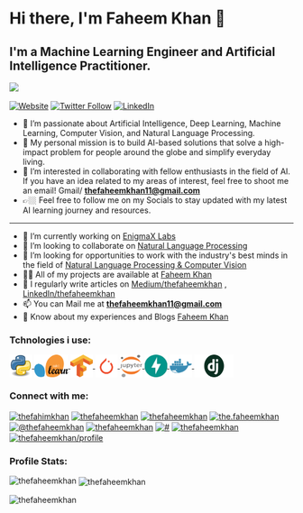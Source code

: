 # Hi there, I'm Faheem Khan 👋
## I'm a Machine Learning Engineer and Artificial Intelligence Practitioner. 
![](https://komarev.com/ghpvc/?username=thefaheemkhan&color=green)


[![Website](https://img.shields.io/website?label=thefaheemkhan&style=for-the-badge&url=https%3A%2F%2Fcodestackr.com)](https://www.youtube.com/@the.faheemkhan/)
[![Twitter Follow](https://img.shields.io/twitter/follow/thefahimkhan?color=1DA1F2&logo=twitter&style=for-the-badge)](https://twitter.com/thefahimkhan)
[![LinkedIn](https://img.shields.io/badge/linkedin-%230077B5.svg?style=for-the-badge&logo=linkedin&logoColor=white)](https://www.linkedin.com/in/thefaheemkhan/) 


- 🔭 I’m passionate about Artificial Intelligence, Deep Learning, Machine Learning, Computer Vision, and Natural Language Processing.
- 💭 My personal mission is to build AI-based solutions that solve a high-impact problem for people around the globe and simplify everyday living.
- 👯 I’m interested in collaborating with fellow enthusiasts in the field of AI. If you have an idea related to my areas of interest, feel free to shoot me an email! Gmail/ **thefaheemkhan11@gmail.com**
- 👉🏼 Feel free to follow me on my Socials to stay updated with my latest AI learning journey and resources. 
------------------------------------------------------

- 🔭 I’m currently working on [EnigmaX Labs](#)
- 👯 I’m looking to collaborate on [Natural Language Processing](#)
- 🤝 I’m looking for opportunities to work with the industry's best minds in the field of [ Natural Language Processing & Computer Vision ](#) 
- 👨‍💻 All of my projects are available at [Faheem Khan](thefaheemkhan.com)
- 📝 I regularly write articles on [Medium/thefaheemkhan](https://medium.com/@thefaheemkhan) , [LinkedIn/thefaheemkhan](https://www.linkedin.com/in/thefaheemkhan/)
- 📫 You can Mail me at  **thefaheemkhan11@gmail.com**
- 📄 Know about my experiences and Blogs [Faheem Khan](thefaheemkhan.github.io)

### Tchnologies i use:
<a href="#" target="blank"><img align="center" src="https://github.com/thefaheemkhan/github-readme/blob/main/assets/python.png" alt="#" height="40" width="40" /> </a>
<a href="#" target="blank"><img align="center" src="https://github.com/thefaheemkhan/github-readme/blob/main/assets/sklearn.png" alt="#" height="40" width="60" /> </a>
<a href="#" target="blank"><img align="center" src="https://github.com/thefaheemkhan/github-readme/blob/main/assets/tensorflow.png" alt="#" height="40" width="40" /> </a>
<a href="#" target="blank"><img align="center" src="https://github.com/thefaheemkhan/github-readme/blob/main/assets/pytorch.png" alt="#" height="40" width="40" /> </a>
<a href="#" target="blank"><img align="center" src="https://github.com/thefaheemkhan/github-readme/blob/main/assets/jupyter.png" alt="#" height="40" width="40" /> </a>
<a href="#" target="blank"><img align="center" src="https://github.com/thefaheemkhan/github-readme/blob/main/assets/fastapi.png" alt="#" height="40" width="40" /> </a>
<a href="#" target="blank"><img align="center" src="https://github.com/thefaheemkhan/github-readme/blob/main/assets/docker.png" alt="#" height="40" width="40" /> </a>
<a href="##" target="blank"><img align="center" src="https://github.com/thefaheemkhan/github-readme/blob/main/assets/django.png" alt="#" height="40" width="70" /> </a>



<!-- BLOG-POST-LIST:START -->
<!-- BLOG-POST-LIST:END -->

<h3 align="left">Connect with me:</h3>
<p align="left">
<a href="https://twitter.com/thefahimkhan" target="blank"><img align="center" src="https://raw.githubusercontent.com/rahuldkjain/github-profile-readme-generator/master/src/images/icons/Social/twitter.svg" alt="thefahimkhan" height="30" width="40" /></a>
<a href="https://linkedin.com/in/thefaheemkhan" target="blank"><img align="center" src="https://raw.githubusercontent.com/rahuldkjain/github-profile-readme-generator/master/src/images/icons/Social/linked-in-alt.svg" alt="thefaheemkhan" height="30" width="40" /></a>
<a href="https://kaggle.com/thefaheemkhan" target="blank"><img align="center" src="https://raw.githubusercontent.com/rahuldkjain/github-profile-readme-generator/master/src/images/icons/Social/kaggle.svg" alt="thefaheemkhan" height="30" width="40" /></a>
<a href="https://instagram.com/the.faheemkhan" target="blank"><img align="center" src="https://raw.githubusercontent.com/rahuldkjain/github-profile-readme-generator/master/src/images/icons/Social/instagram.svg" alt="the.faheemkhan" height="30" width="40" /></a>
<a href="https://medium.com/@thefaheemkhan" target="blank"><img align="center" src="https://raw.githubusercontent.com/rahuldkjain/github-profile-readme-generator/master/src/images/icons/Social/medium.svg" alt="@thefaheemkhan" height="30" width="40" /></a>
<a href="https://www.youtube.com/c/thefaheemkhan" target="blank"><img align="center" src="https://raw.githubusercontent.com/rahuldkjain/github-profile-readme-generator/master/src/images/icons/Social/youtube.svg" alt="thefaheemkhan" height="30" width="40" /></a>
<a href="https://codeforces.com/profile/#" target="blank"><img align="center" src="https://raw.githubusercontent.com/rahuldkjain/github-profile-readme-generator/master/src/images/icons/Social/codeforces.svg" alt="#" height="30" width="40" /></a>
<a href="https://www.leetcode.com/thefaheemkhan" target="blank"><img align="center" src="https://raw.githubusercontent.com/rahuldkjain/github-profile-readme-generator/master/src/images/icons/Social/leet-code.svg" alt="thefaheemkhan" height="30" width="40" /></a>
<a href="https://auth.geeksforgeeks.org/user/thefaheemkhan/profile" target="blank"><img align="center" src="https://raw.githubusercontent.com/rahuldkjain/github-profile-readme-generator/master/src/images/icons/Social/geeks-for-geeks.svg" alt="thefaheemkhan/profile" height="30" width="40" /></a>
</p>

<!--
<h3 align="left">Languages and Tools:</h3>
<p align="left"> <a href="https://aws.amazon.com" target="_blank" rel="noreferrer"> <img src="https://raw.githubusercontent.com/devicons/devicon/master/icons/amazonwebservices/amazonwebservices-original-wordmark.svg" alt="aws" width="40" height="40"/> </a> <a href="https://getbootstrap.com" target="_blank" rel="noreferrer"> <img src="https://raw.githubusercontent.com/devicons/devicon/master/icons/bootstrap/bootstrap-plain-wordmark.svg" alt="bootstrap" width="40" height="40"/> </a> <a href="https://www.chartjs.org" target="_blank" rel="noreferrer"> <img src="https://www.chartjs.org/media/logo-title.svg" alt="chartjs" width="40" height="40"/> </a> <a href="https://www.w3schools.com/cpp/" target="_blank" rel="noreferrer"> <img src="https://raw.githubusercontent.com/devicons/devicon/master/icons/cplusplus/cplusplus-original.svg" alt="cplusplus" width="40" height="40"/> </a> <a href="https://www.w3schools.com/css/" target="_blank" rel="noreferrer"> <img src="https://raw.githubusercontent.com/devicons/devicon/master/icons/css3/css3-original-wordmark.svg" alt="css3" width="40" height="40"/> </a> <a href="https://d3js.org/" target="_blank" rel="noreferrer"> <img src="https://raw.githubusercontent.com/devicons/devicon/master/icons/d3js/d3js-original.svg" alt="d3js" width="40" height="40"/> </a> <a href="https://www.djangoproject.com/" target="_blank" rel="noreferrer"> <img src="https://cdn.worldvectorlogo.com/logos/django.svg" alt="django" width="40" height="40"/> </a> <a href="https://www.docker.com/" target="_blank" rel="noreferrer"> <img src="https://raw.githubusercontent.com/devicons/devicon/master/icons/docker/docker-original-wordmark.svg" alt="docker" width="40" height="40"/> </a> <a href="https://expressjs.com" target="_blank" rel="noreferrer"> <img src="https://raw.githubusercontent.com/devicons/devicon/master/icons/express/express-original-wordmark.svg" alt="express" width="40" height="40"/> </a> <a href="https://www.figma.com/" target="_blank" rel="noreferrer"> <img src="https://www.vectorlogo.zone/logos/figma/figma-icon.svg" alt="figma" width="40" height="40"/> </a> <a href="https://firebase.google.com/" target="_blank" rel="noreferrer"> <img src="https://www.vectorlogo.zone/logos/firebase/firebase-icon.svg" alt="firebase" width="40" height="40"/> </a> <a href="https://flask.palletsprojects.com/" target="_blank" rel="noreferrer"> <img src="https://www.vectorlogo.zone/logos/pocoo_flask/pocoo_flask-icon.svg" alt="flask" width="40" height="40"/> </a> <a href="https://cloud.google.com" target="_blank" rel="noreferrer"> <img src="https://www.vectorlogo.zone/logos/google_cloud/google_cloud-icon.svg" alt="gcp" width="40" height="40"/> </a> <a href="https://git-scm.com/" target="_blank" rel="noreferrer"> <img src="https://www.vectorlogo.zone/logos/git-scm/git-scm-icon.svg" alt="git" width="40" height="40"/> </a> <a href="https://hadoop.apache.org/" target="_blank" rel="noreferrer"> <img src="https://www.vectorlogo.zone/logos/apache_hadoop/apache_hadoop-icon.svg" alt="hadoop" width="40" height="40"/> </a> <a href="https://heroku.com" target="_blank" rel="noreferrer"> <img src="https://www.vectorlogo.zone/logos/heroku/heroku-icon.svg" alt="heroku" width="40" height="40"/> </a> <a href="https://hive.apache.org/" target="_blank" rel="noreferrer"> <img src="https://www.vectorlogo.zone/logos/apache_hive/apache_hive-icon.svg" alt="hive" width="40" height="40"/> </a> <a href="https://www.w3.org/html/" target="_blank" rel="noreferrer"> <img src="https://raw.githubusercontent.com/devicons/devicon/master/icons/html5/html5-original-wordmark.svg" alt="html5" width="40" height="40"/> </a> <a href="https://developer.mozilla.org/en-US/docs/Web/JavaScript" target="_blank" rel="noreferrer"> <img src="https://raw.githubusercontent.com/devicons/devicon/master/icons/javascript/javascript-original.svg" alt="javascript" width="40" height="40"/> </a> <a href="https://www.linux.org/" target="_blank" rel="noreferrer"> <img src="https://raw.githubusercontent.com/devicons/devicon/master/icons/linux/linux-original.svg" alt="linux" width="40" height="40"/> </a> <a href="https://www.mongodb.com/" target="_blank" rel="noreferrer"> <img src="https://raw.githubusercontent.com/devicons/devicon/master/icons/mongodb/mongodb-original-wordmark.svg" alt="mongodb" width="40" height="40"/> </a> <a href="https://www.mysql.com/" target="_blank" rel="noreferrer"> <img src="https://raw.githubusercontent.com/devicons/devicon/master/icons/mysql/mysql-original-wordmark.svg" alt="mysql" width="40" height="40"/> </a> <a href="https://nextjs.org/" target="_blank" rel="noreferrer"> <img src="https://cdn.worldvectorlogo.com/logos/nextjs-2.svg" alt="nextjs" width="40" height="40"/> </a> <a href="https://nodejs.org" target="_blank" rel="noreferrer"> <img src="https://raw.githubusercontent.com/devicons/devicon/master/icons/nodejs/nodejs-original-wordmark.svg" alt="nodejs" width="40" height="40"/> </a> <a href="https://opencv.org/" target="_blank" rel="noreferrer"> <img src="https://www.vectorlogo.zone/logos/opencv/opencv-icon.svg" alt="opencv" width="40" height="40"/> </a> <a href="https://pandas.pydata.org/" target="_blank" rel="noreferrer"> <img src="https://raw.githubusercontent.com/devicons/devicon/2ae2a900d2f041da66e950e4d48052658d850630/icons/pandas/pandas-original.svg" alt="pandas" width="40" height="40"/> </a> <a href="https://www.postgresql.org" target="_blank" rel="noreferrer"> <img src="https://raw.githubusercontent.com/devicons/devicon/master/icons/postgresql/postgresql-original-wordmark.svg" alt="postgresql" width="40" height="40"/> </a> <a href="https://postman.com" target="_blank" rel="noreferrer"> <img src="https://www.vectorlogo.zone/logos/getpostman/getpostman-icon.svg" alt="postman" width="40" height="40"/> </a> <a href="https://www.python.org" target="_blank" rel="noreferrer"> <img src="https://raw.githubusercontent.com/devicons/devicon/master/icons/python/python-original.svg" alt="python" width="40" height="40"/> </a> <a href="https://pytorch.org/" target="_blank" rel="noreferrer"> <img src="https://www.vectorlogo.zone/logos/pytorch/pytorch-icon.svg" alt="pytorch" width="40" height="40"/> </a> <a href="https://reactjs.org/" target="_blank" rel="noreferrer"> <img src="https://raw.githubusercontent.com/devicons/devicon/master/icons/react/react-original-wordmark.svg" alt="react" width="40" height="40"/> </a> <a href="https://reactnative.dev/" target="_blank" rel="noreferrer"> <img src="https://reactnative.dev/img/header_logo.svg" alt="reactnative" width="40" height="40"/> </a> <a href="https://redux.js.org" target="_blank" rel="noreferrer"> <img src="https://raw.githubusercontent.com/devicons/devicon/master/icons/redux/redux-original.svg" alt="redux" width="40" height="40"/> </a> <a href="https://scikit-learn.org/" target="_blank" rel="noreferrer"> <img src="https://upload.wikimedia.org/wikipedia/commons/0/05/Scikit_learn_logo_small.svg" alt="scikit_learn" width="40" height="40"/> </a> <a href="https://seaborn.pydata.org/" target="_blank" rel="noreferrer"> <img src="https://seaborn.pydata.org/_images/logo-mark-lightbg.svg" alt="seaborn" width="40" height="40"/> </a> <a href="https://www.selenium.dev" target="_blank" rel="noreferrer"> <img src="https://raw.githubusercontent.com/detain/svg-logos/780f25886640cef088af994181646db2f6b1a3f8/svg/selenium-logo.svg" alt="selenium" width="40" height="40"/> </a> <a href="https://www.sqlite.org/" target="_blank" rel="noreferrer"> <img src="https://www.vectorlogo.zone/logos/sqlite/sqlite-icon.svg" alt="sqlite" width="40" height="40"/> </a> <a href="https://www.tensorflow.org" target="_blank" rel="noreferrer"> <img src="https://www.vectorlogo.zone/logos/tensorflow/tensorflow-icon.svg" alt="tensorflow" width="40" height="40"/> </a> <a href="https://unity.com/" target="_blank" rel="noreferrer"> <img src="https://www.vectorlogo.zone/logos/unity3d/unity3d-icon.svg" alt="unity" width="40" height="40"/> </a> </p>
-->

### Profile Stats:

<p><img align="left" src="https://github-readme-stats.vercel.app/api/top-langs?username=thefaheemkhan&show_icons=true&locale=en&layout=compact" alt="thefaheemkhan" /></p>

<p>&nbsp;<img align="center" src="https://github-readme-stats.vercel.app/api?username=thefaheemkhan&show_icons=true&locale=en" alt="thefaheemkhan" /></p>

<p><img align="center" src="https://github-readme-streak-stats.herokuapp.com/?user=thefaheemkhan&" alt="thefaheemkhan" /></p>

